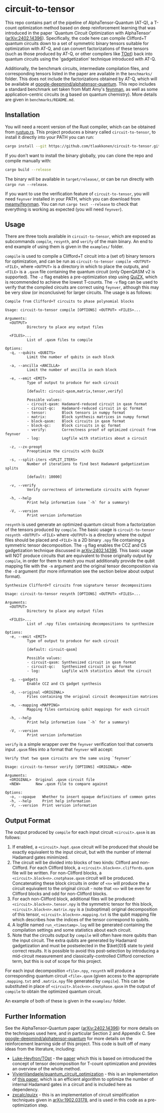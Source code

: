 # circuit-to-tensor

This repo contains part of the pipeline of AlphaTensor-Quantum (AT-Q), a T-count optimization method based on deep reinforcement learning that was introduced in the paper `Quantum Circuit Optimization with AlphaTensor' ([arXiv:2402.14396](https://arxiv.org/abs/2402.14396)). Specifically, the code here can compile Clifford+T quantum circuits down to a set of symmetric binary tensors suitable for optimization with AT-Q, and can convert factorizations of these tensors (such as those produced by AT-Q, or other compilers like [TOpt](https://github.com/Luke-Heyfron/TOpt)) back into quantum circuits using the 'gadgetization' technique introduced with AT-Q.

Additionally, the benchmark circuits, intermediate compilation files, and corresponding tensors listed in the paper are available in the `benchmarks/` folder. This does not include the factorizations obtained by AT-Q, which will be available at [google-deepmind/alphatensor-quantum](https://github.com/google-deepmind/alphatensor_quantum). This repo includes a standard benchmark set taken from Matt Amy's [feynman](https://github.com/meamy/feynman/), as well as some application-centric circuits (e.g based on quantum chemistry). More details are given in `benchmarks/README.md`. 

## Installation

You will need a recent version of the Rust compiler, which can be obtained from [rustup.rs](https://rustup.rs). This project produces a binary called `circuit-to-tensor`, to install it directly into your PATH you can run:
```bash
cargo install --git https://github.com/tlaakkonen/circuit-to-tensor.git
```

If you don't want to install the binary globally, you can clone the repo and compile manually with:
```bash
cargo build --release
```
The binary will be available in `target/release/`, or can be run directly with `cargo run --release`. 

If you want to use the verification feature of `circuit-to-tensor`, you will need `feynver` installed in your PATH, which you can download from [meamy/feynman](https://github.com/meamy/feynman/). You can run `cargo test --release` to check that everything is working as expected (you will need `feynver`).

## Usage

There are three tools available in `circuit-to-tensor`, which are exposed as subcommands `compile`, `resynth`, and `verify` of the main binary. An end to end example of using them is given in the `examples/` folder.

`compile` is used to compile a Clifford+T circuit into a (set of) binary tensors for optimization, and can be run as `circuit-to-tensor compile <OUTPUT> <FILE>`, where `<OUTPUT>` is a directory in which to place the outputs, and `<FILE>` is a `.qasm` file containing the quantum circuit (only OpenQASM v2 is supported). The `-z` flag enables a pre-optimization step using [QuiZX](https://github.com/zxcalc/quizx), which is recommended to achieve the lowest T-counts. The `-v` flag can be used to verify that the compiled circuits are correct using `feynver`, although this may be very slow (or inconclusive) for larger circuits. The usage is as follows:
```
Compile from Clifford+T circuits to phase polynomial blocks

Usage: circuit-to-tensor compile [OPTIONS] <OUTPUT> <FILES>...

Arguments:
  <OUTPUT>
          Directory to place any output files

  <FILES>...
          List of .qasm files to compile

Options:
  -q, --qubits <QUBITS>
          Limit the number of qubits in each block

  -a, --ancilla <ANCILLA>
          Limit the number of ancilla in each block

  -e, --emit <EMIT>
          Type of output to produce for each circuit
          
          [default: circuit-qasm,matrix,tensor,verify]

          Possible values:
          - circuit-qasm: Hadamard-reduced circuit in qasm format
          - circuit-qc:   Hadamard-reduced circuit in qc format
          - tensor:       Block tensors in numpy format
          - matrix:       Block synthesis matrices in numpy format
          - block-qasm:   Block circuits in qasm format
          - block-qc:     Block circuits in qc format
          - verify:       Correctness proof of optimized circuit from feynver
          - log:          Logfile with statistics about a circuit

  -z, --zx-preopt
          Preoptimize the circuits with QuiZX

  -s, --split-iters <SPLIT_ITERS>
          Number of iterations to find best Hadamard gadgetization splits
          
          [default: 10000]

  -v, --verify
          Verify correctness of intermediate circuits with feynver

  -h, --help
          Print help information (use `-h` for a summary)

  -V, --version
          Print version information
```

`resynth` is used generate an optimized quantum circuit from a factorization of the tensors produced by `compile`. The basic usage is `circuit-to-tensor resynth <OUTPUT> <FILE>` where `<OUTPUT>` is a directory where the output files should be placed and `<FILE>` is a 2D binary `.npy` file containing a symmetric tensor decomposition. The `-g` flag enables the CCZ and CS gadgetization technique discussed in [arXiv:2402.14396](https://arxiv.org/abs/2402.14396). This basic usage will NOT produce circuits that are equivalent to those originally output by `compile`, in order for them to match you must additionally provide the qubit mapping file with the `-m` argument and the original tensor decomposition via the `-O` argument (for more information see the section below about output format).

```
Synthesize Clifford+T circuits from signature tensor decompositions

Usage: circuit-to-tensor resynth [OPTIONS] <OUTPUT> <FILES>...

Arguments:
  <OUTPUT>
          Directory to place any output files

  <FILES>...
          List of .npy files containing decompositions to synthesize

Options:
  -e, --emit <EMIT>
          Type of output to produce for each circuit
          
          [default: circuit-qasm]

          Possible values:
          - circuit-qasm: Synthesized circuit in qasm format
          - circuit-qc:   Synthesized circuit in qc format
          - log:          Logfile with statistics about the circuit

  -g, --gadgets
          Enable CCZ and CS gadget synthesis

  -O, --original <ORIGINAL>
          Files containing the original circuit decomposition matrices

  -m, --mapping <MAPPING>
          Mapping files containing qubit mappings for each circuit

  -h, --help
          Print help information (use `-h` for a summary)

  -V, --version
          Print version information
```

`verify` is a simple wrapper over the `feynver` verification tool that converts input `.qasm` files into a format that `feynver` will accept:
```
Verify that two qasm circuits are the same using `feynver`

Usage: circuit-to-tensor verify [OPTIONS] <ORIGINAL> <NEW>

Arguments:
  <ORIGINAL>  Original .qasm circuit file
  <NEW>       New .qasm file to compare against

Options:
  -o, --opaque   Whether to insert opaque definitions of common gates
  -h, --help     Print help information
  -V, --version  Print version information
```

## Output Format

The output produced by `compile` for each input circuit `<circuit>.qasm` is as follows:
1. If enabled, a `<circuit>.hopt.qasm` circuit will be produced that should be exactly equivalent to the input circuit, but with the number of internal Hadamard gates minimized.
2. The circuit will be divided into blocks of two kinds: Clifford and non-Clifford. For each Clifford block, a `<circuit>.block<n>.cliffords.qasm` file will be written. For non-Clifford blocks, a `<circuit>.block<n>.cnotphase.qasm` circuit will be produced. Concatenating these block circuits in order of `<n>` will produce the a circuit equivalent to the original circuit - note that `<n>` will be even for Clifford blocks and odd for non-Clifford blocks. 
3. For each non-Clifford block, additional files will be produced: `<circuit>.block<n>.tensor.npy` is the symmetric tensor for this block, `<circuit>.block<n>.matrix.npy` is a (suboptimal) original decomposition of this tensor, `<circuit>.block<n>.mapping.txt` is the qubit mapping file which describes how the indices of the tensor correspond to qubits.
4. A logfile named `run_<timestamp>.log` will be generated containing the compilation settings and some statistics about each circuit.
5. Note that the circuits output by `compile` will often have more qubits than the input circuit. The extra qubits are generated by Hadamard gadgetization and must be postselected in the $\ket{0}$ state to yield correct results. It is possible to avoid this post-selection by introducing a mid-circuit measurement and classically-controlled Clifford correction term, but this is out of scope for this project.

For each input decomposition `<file>.npy`, `resynth` will produce a corresponding quantum circuit `<file>.qasm` (given access to the appropriate `.mapping.txt` and `.matrix.npy` file generated by `compile`). This can be substituted in place of `<circuit>.block<n>.cnotphase.qasm` in the output of `compile` to obtain the optimized quantum circuit.

An example of both of these is given in the `examples/` folder.

## Further Information

See the AlphaTensor-Quantum paper ([arXiv:2402.14396](https://arxiv.org/abs/2402.14396)) for more details on the techniques used here, and in particular Section 2 and Appendix C. See [google-deepmind/alphatensor-quantum](https://github.com/google-deepmind/alphatensor_quantum) for more details on the reinforcement learning side of this project. This code is built off of many ideas from the literature, including:

* [Luke-Heyfron/TOpt](https://github.com/Luke-Heyfron/TOpt) - the [paper](https://arxiv.org/abs/1712.01557) which this is based on introduced the concept of tensor decomposition for T-count optimization and provides an overview of the whole method.
* [VivienVandaele/quantum_circuit_optimization](https://github.com/VivienVandaele/quantum_circuit_optimization) - this is an implementation of [this paper](https://arxiv.org/abs/2302.07040), which is an efficient algorithm to optimize the number of internal Hadamard gates in a circuit and is included here as dependency.
* [zxcalc/quizx](https://github.com/zxcalc/quizx) - this is an implementation of circuit simplification techniques given in [arXiv:1902.03178](https://arxiv.org/abs/1902.03178), and is used in this code as a pre-optimization step.
